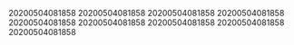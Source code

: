 20200504081858
20200504081858
20200504081858
20200504081858
20200504081858
20200504081858
20200504081858
20200504081858
20200504081858
